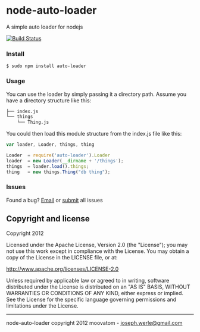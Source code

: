 node-auto-loader
=========

A simple auto loader for nodejs

[![Build Status](https://travis-ci.org/jwerle/node-auto-loader.png?branch=master)](https://travis-ci.org/jwerle/node-auto-loader)

### Install
```
$ sudo npm install auto-loader
```

### Usage
You can use the loader by simply passing it a directory path. Assume you have a directory structure like this:
```sh
├── index.js
└── things
    └── Thing.js
```

You could then load this module structure from the index.js file like this:
```js
var loader, Loader, things, thing

Loader  = require('auto-loader').Loader
loader  = new Loader(__dirname + '/things');
things  = loader.load().things;
thing   = new things.Thing("db thing");
```

### Issues
Found a bug?
[Email](mailto:joseph.werle@gmail.com) or [submit](https://github.com/jwerle/node-auto-loader/issues) all issues

Copyright and license
---------------------

Copyright 2012

Licensed under the Apache License, Version 2.0 (the "License");
you may not use this work except in compliance with the License.
You may obtain a copy of the License in the LICENSE file, or at:

   http://www.apache.org/licenses/LICENSE-2.0

Unless required by applicable law or agreed to in writing, software
distributed under the License is distributed on an "AS IS" BASIS,
WITHOUT WARRANTIES OR CONDITIONS OF ANY KIND, either express or implied.
See the License for the specific language governing permissions and
limitations under the License.

- - -
node-auto-loader copyright 2012
moovatom - joseph.werle@gmail.com
